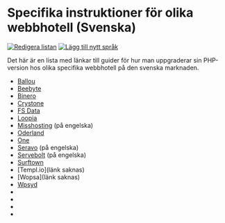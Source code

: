 # Specifika instruktioner för olika webbhotell (Svenska)


[![Redigera listan](https://img.shields.io/badge/Edit_List--green.svg?style=social)](https://github.com/wp-core-php/servehappy-resources/edit/master/tutorials/hosting-specific/tutorials-sv.md)
[![Lägg till nytt språk](https://img.shields.io/badge/Add_New_Language--green.svg?style=social)](https://github.com/wp-core-php/servehappy-resources/new/master/tutorials/hosting-specific)

Det här är en lista med länkar till guider för hur man uppgraderar sin PHP-version hos olika specifika webbhotell på den svenska marknaden.

* [Ballou](https://minasidor.ballou.se/knowledgebase/1021/PHP-version-Linux.html)
* [Beebyte](https://docs.beebyte.se/pages/viewpage.action?pageId=1605635)
* [Binero](https://www.binero.se/faq/faq-kontrollpanel/kontrollpanel/hur-kan-jag-i-kontrollpanelen-se-eller-redigera-min-php-version-f-r-min-webbplats)
* [Crystone](https://helpdesk.crystone.se/hc/sv/articles/207525186-%C3%84ndra-PHP-version)
* [FS Data](https://fsdata.se/manualer/kontrollpanel/hemsida/byt-php-version-genom-waff/)
* [Loopia](https://support.loopia.se/wiki/uppgradera-php-hos-loopia/)
* [Misshosting](https://missgroup.intercom.help/miss-hosting/video-guider/video-hur-jag-andrar-php-version) (på engelska)
* [Oderland](https://www.oderland.se/support/artikel/hur-andrar-jag-php-version/)
* [One](https://help.one.com/hc/sv/articles/115005585589-Vad-ska-jag-kontrollera-vid-uppgradering-av-PHP-)
* [Seravo](https://help.seravo.com/en/knowledgebase/13-server-configuration/docs/107-transfer-your-site-to-use-newest-php-version) (på engelska)
* [Servebolt](https://service.servebolt.com/server-setup-and-configuration/supported-php-versions) (på engelska)
* [Surftown](https://controlpanel.surftown.com/knowledgebase/article/225/att-byta-till-php-7&languagechange=Swedish)
* [Templ.io](länk saknas)
* [Wopsa](länk saknas)
* [Wpsyd](https://www.wpsyd.com/kb/view.php?id=107)
* []()
* []()
* []()
* []()
